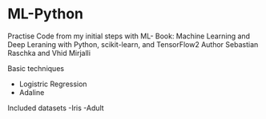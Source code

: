 # ML-Python
Practise Code from my initial steps with ML- Book: Machine Learning and Deep Leraning with Python, scikit-learn, and TensorFlow2
Author Sebastian Raschka and Vhid Mirjalli

Basic techniques 
- Logistric Regression
- Adaline

Included datasets
-Iris 
-Adult
